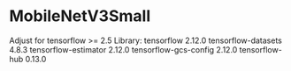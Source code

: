 # MobileNetV3Small
Adjust for  tensorflow >= 2.5
Library:  tensorflow              2.12.0
          tensorflow-datasets     4.8.3
          tensorflow-estimator    2.12.0
          tensorflow-gcs-config   2.12.0
          tensorflow-hub          0.13.0
